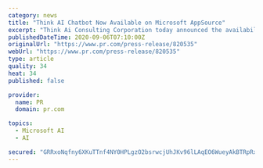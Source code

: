 ```yaml
---
category: news
title: "Think AI Chatbot Now Available on Microsoft AppSource"
excerpt: "Think Ai Consulting Corporation today announced the availability of the Think Ai Chatbot on Microsoft AppSource, an online cloud marketplace providing tailored line-of-business solutions."
publishedDateTime: 2020-09-06T07:10:00Z
originalUrl: "https://www.pr.com/press-release/820535"
webUrl: "https://www.pr.com/press-release/820535"
type: article
quality: 34
heat: 34
published: false

provider:
  name: PR
  domain: pr.com

topics:
  - Microsoft AI
  - AI

secured: "GRRxoNqfny6XKuTTnf4NY0HPLgzO2bsrwcjUhJKv96lLAqEO6WueyAkBTRpRxh9oJIHDV/XFpfPK1gP7nXNfb9jaTXhiAm5HtXkVUdOnXIRsa4ehL8jsIvistAv8swd3ZdHpGVQvPgryekoKcTYrOuFib8bLj4S4q6lifU+lci/QElf269nclfQYWrDS4eOeGCZ4Y3kJQ53Wk6kUOhWNU6nWxrPdWQkWEjU06YQC1todcToztqK04fnEHBonDmt9zspxYUxHn0mwAV9x48aFD1ZjBv1aWZ/a3aj4ldtLVJiWl7xBOj3PoRZlJ8QmK3TPnANs3ZGDaWUmdPlshyHAS8kILYYjd9doUv/tEzMR8eU=;AMT35OvxH2MbXuFpjI1jgg=="
---
```


